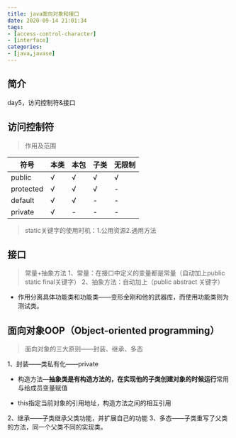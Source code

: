 ```yaml
---
title: java面向对象和接口
date: 2020-09-14 21:01:34
tags:
- [access-control-character]
- [interface]
categories:
- [java,javase]
---
```


## 简介
day5，访问控制符&接口
<!-- more -->

## 访问控制符
> 作用及范围

|符号|本类|本包|子类|无限制|
|---|---|---|---|---|
|public|√|√|√|√|
|protected|√|√|√|-|
|default|√|√|-|-|
|private|√|-|-|-|

> static关键字的使用时机：1.公用资源2.通用方法

## 接口

> 常量+抽象方法
1、常量：在接口中定义的变量都是常量（自动加上public static final关键字）
2、抽象方法：自动加上（public abstract 关键字）

+ 作用分离具体功能类和功能类——变形金刚和他的武器库，而使用功能类则为测试类。

## 面向对象OOP（Object-oriented programming）

> 面向对象的三大原则——封装、继承、多态

1、封装——类私有化——private
 + 构造方法—**抽象类是有构造方法的，在实现他的子类创建对象的时候运行**常用与给成员变量赋值

 + this指定当前对象的引用地址，构造方法之间的相互引用

2、继承——子类继承父类功能，并扩展自己的功能
3、多态——子类重写了父类的方法，同一个父类不同的实现类。